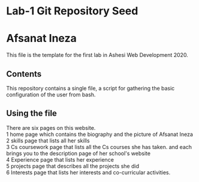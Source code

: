 # Lab-1 Git Repository Seed
# Afsanat Ineza
This file is the template for the first lab in Ashesi Web Development 2020.

## Contents

This repository contains a single file, a script for gathering the basic configuration of the user from bash.

## Using the file
There are six pages on this website.<br>
1 home page which contains the biography and the picture of Afsanat Ineza<br>
2 skills page that lists all her skills <br>
3 Cs coursework page that lists all the Cs courses she has taken. and each brings you to the description page of her school's website<br>
4 Experience page that lists her experience<br>
5 projects page that describes all the projects she did<br>
6 Interests page that lists her interests and co-curricular activities.<br>

